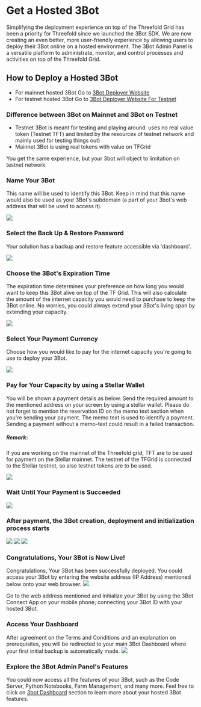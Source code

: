 # Get a Hosted 3Bot

Simplifying the deployment experience on top of the Threefold Grid has been a priority for Threefold since we launched the 3Bot SDK. We are now creating an even better, more user-friendly experience by allowing users to deploy their 3Bot online on a hosted environment. The 3Bot Admin Panel is a versatile platform to administrate, monitor, and control processes and activities on top of the Threefold Grid.

## How to Deploy a Hosted 3Bot

- For mainnet hosted 3Bot Go to [3Bot Deployer Website](https://deploy3bot.grid.tf)
- For testnet hosted 3Bot Go to [3Bot Deployer Website For Testnet](https://deploy3bot.testnet.grid.tf)

### Difference between 3Bot on Mainnet and 3Bot on Testnet
- Testnet 3Bot is meant for testing and playing around. uses no real value token (Testnet TFT) and limited by the resources of testnet network and mainly used for testing things out)
- Mainnet 3Bot is using real tokens with value on TFGrid 

You get the same experience, but your 3bot will object to limitation on testnet network.


### Name Your 3Bot

This name will be used to identify this 3Bot. Keep in mind that this name would also be used as your 3Bot's subdomain (a part of your 3bot's web address that will be used to access it).

![](./img/threebot_1_getname.png)

### Select the Back Up & Restore Password
Your solution has a backup and restore feature accessible via 'dashboard'.

![](./img/threebot_1a_recovery_secret_key.png)

### Choose the 3Bot's Expiration Time

The expiration time determines your preference on how long you would want to keep this 3Bot alive on top of the TF Grid. This will also calculate the amount of the internet capacity you would need to purchase to keep the 3Bot online. No worries, you could always extend your 3Bot's living span by extending your capacity. 

![](./img/threebot_2_expiry.png)

### Select Your Payment Currency

Choose how you would like to pay for the internet capacity you're going to use to deploy your 3Bot.

![](./img/threebot_3_select_currency.png)

### Pay for Your Capacity by using a Stellar Wallet

You will be shown a payment details as below. Send the required amount to the mentioned address on your screen by using a stellar wallet. Please do not forget to mention the reservation ID on the memo text section when you're sending your payment. The memo text is used to identify a payment. Sending a payment without a memo-text could result in a failed transaction.
##### Remark: 
If you are working on the mainnet of the Threefold grid, TFT are to be used for payment on the Stellar mainnet. 
The testnet of the TFGrid is connected to the Stellar testnet, so also testnet tokens are to be used. 

![](./img/threebot_4_pay.png)

### Wait Until Your Payment is Succeeded

![](./img/threebot_5_process_payment.png)

### After payment, the 3Bot creation, deployment and initialization process starts

![](./img/threebot_6_3bot_setup.png)
![](./img/threebot_7_3bot_deploy.png)
![](./img/threebot_8_3bot_init.png)

### Congratulations, Your 3Bot is Now Live!
Congratulations, Your 3Bot has been successfully deployed. You could access your 3Bot by entering the website address (IP Address) mentioned below onto your web browser.
![](./img/threebot_9_deploy_success.png)

Go to the web address mentioned and initialize your 3Bot by using the 3Bot Connect App on your mobile phone; connecting your 3Bot ID with your hosted 3Bot.

### Access Your Dashboard
After agreement on the Terms and Conditions and an explanation on prerequisites, you will be redirected to your main 3Bot Dashboard where your first initial backup is automatically made.
![](./img/threebot_dashboard.png)

### Explore the 3Bot Admin Panel's Features
You could now access all the features of your 3Bot, such as the Code Server, Python Notebooks, Farm Management, and many more. Feel free to click on [3bot Dashboard](3bot_dashboard.md) section to learn more about your hosted 3Bot features.
